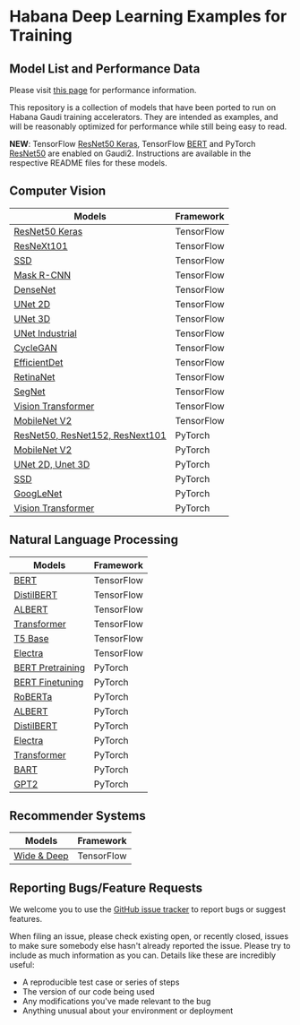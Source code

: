 # Habana Deep Learning Examples for Training

## Model List and Performance Data

Please visit [this page](https://developer.habana.ai/resources/habana-training-models/#performance) for performance information.

This repository is a collection of models that have been ported to run on Habana Gaudi training accelerators. They are intended as examples, and will be reasonably optimized for performance while still being easy to read.

**NEW**: TensorFlow [ResNet50 Keras](TensorFlow/computer_vision/Resnets/resnet_keras), TensorFlow [BERT](TensorFlow/nlp/bert) and PyTorch [ResNet50](PyTorch/computer_vision/classification/torchvision) are enabled on Gaudi2. Instructions are available in the respective README files for these models.

## Computer Vision
| Models  | Framework |
| ------- | --------- |
| [ResNet50 Keras](TensorFlow/computer_vision/Resnets/resnet_keras) | TensorFlow |
| [ResNeXt101](TensorFlow/computer_vision/Resnets/ResNeXt) |TensorFlow |
| [SSD](TensorFlow/computer_vision/SSD_ResNet34) |TensorFlow |
| [Mask R-CNN](TensorFlow/computer_vision/maskrcnn) |TensorFlow |
| [DenseNet](TensorFlow/computer_vision/densenet) |TensorFlow |
| [UNet 2D](TensorFlow/computer_vision/Unet2D) | TensorFlow |
| [UNet 3D](TensorFlow/computer_vision/UNet3D) | TensorFlow |
| [UNet Industrial](TensorFlow/computer_vision/UNet_Industrial) | TensorFlow |
| [CycleGAN](TensorFlow/computer_vision/CycleGAN) | TensorFlow |
| [EfficientDet](TensorFlow/computer_vision/efficientdet) | TensorFlow |
| [RetinaNet](TensorFlow/computer_vision/RetinaNet) | TensorFlow |
| [SegNet](TensorFlow/computer_vision/Segnet) | TensorFlow |
| [Vision Transformer](TensorFlow/computer_vision/VisionTransformer) | TensorFlow |
| [MobileNet V2](TensorFlow/computer_vision/mobilenetv2) | TensorFlow |
| [ResNet50, ResNet152, ResNext101](PyTorch/computer_vision/classification/torchvision) | PyTorch |
| [MobileNet V2](PyTorch/computer_vision/classification/torchvision) | PyTorch |
| [UNet 2D, Unet 3D](PyTorch/computer_vision/segmentation/Unet)  | PyTorch |
| [SSD](PyTorch/computer_vision/detection/mlcommons/SSD/ssd) | PyTorch |
| [GoogLeNet](PyTorch/computer_vision/classification/torchvision) | PyTorch |
| [Vision Transformer](PyTorch/computer_vision/classification/ViT) | PyTorch |

## Natural Language Processing
| Models  | Framework |
| ------- | --------- |
| [BERT](TensorFlow/nlp/bert) | TensorFlow |
| [DistilBERT](TensorFlow/nlp/distilbert) | TensorFlow |
| [ALBERT](TensorFlow/nlp/albert) | TensorFlow |
| [Transformer](TensorFlow/nlp/transformer) | TensorFlow |
| [T5 Base](TensorFlow/nlp/T5-base) | TensorFlow |
| [Electra](TensorFlow/nlp/electra) | TensorFlow |
| [BERT Pretraining](PyTorch/nlp/pretraining/bert) | PyTorch |
| [BERT Finetuning](PyTorch/nlp/finetuning/huggingface/bert) | PyTorch |
| [RoBERTa](PyTorch/nlp/finetuning/huggingface/bert) | PyTorch |
| [ALBERT](PyTorch/nlp/finetuning/huggingface/bert) | PyTorch |
| [DistilBERT](PyTorch/nlp/finetuning/huggingface/distilbert) | PyTorch |
| [Electra](PyTorch/nlp/finetuning/huggingface/bert) | PyTorch |
| [Transformer](PyTorch/nlp/nmt/fairseq) | PyTorch |
| [BART](PyTorch/nlp/BART/simpletransformers) | PyTorch |
| [GPT2](PyTorch/nlp/GPT2) | PyTorch |

## Recommender Systems
| Models  | Framework |
| ------- | --------- |
| [Wide & Deep](TensorFlow/recommendation/WideAndDeep) | TensorFlow |
## Reporting Bugs/Feature Requests

We welcome you to use the [GitHub issue tracker](https://github.com/HabanaAI/Model-References/issues) to report bugs or suggest features.

When filing an issue, please check existing open, or recently closed, issues to make sure somebody else hasn't already
reported the issue. Please try to include as much information as you can. Details like these are incredibly useful:

* A reproducible test case or series of steps
* The version of our code being used
* Any modifications you've made relevant to the bug
* Anything unusual about your environment or deployment
